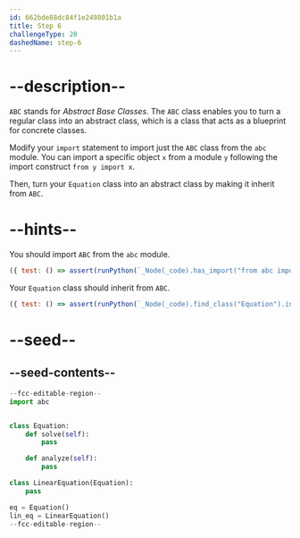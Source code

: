 ```yaml
---
id: 662bde88dc84f1e249801b1a
title: Step 6
challengeType: 20
dashedName: step-6
---
```


# --description--

`ABC` stands for *Abstract Base Classes*. The `ABC` class enables you to turn a regular class into an abstract class, which is a class that acts as a blueprint for concrete classes.

Modify your `import` statement to import just the `ABC` class from the `abc` module. You can import a specific object `x` from a module `y` following the import construct `from y import x`.

Then, turn your `Equation` class into an abstract class by making it inherit from `ABC`.

# --hints--

You should import `ABC` from the `abc` module.

```js
({ test: () => assert(runPython(`_Node(_code).has_import("from abc import ABC")`)) })
```

Your `Equation` class should inherit from `ABC`.

```js
({ test: () => assert(runPython(`_Node(_code).find_class("Equation").inherits_from("ABC")`)) })
```

# --seed--

## --seed-contents--

```py
--fcc-editable-region--
import abc


class Equation:
    def solve(self):
        pass

    def analyze(self):
        pass

class LinearEquation(Equation):
    pass

eq = Equation()
lin_eq = LinearEquation()
--fcc-editable-region--
```
